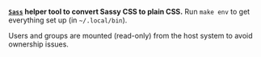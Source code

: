 **[`Sass`](https://github.com/sass/sass) helper tool to convert Sassy CSS to plain
CSS.** Run `make env` to get everything set up (in `~/.local/bin`).

Users and groups are mounted (read-only) from the host system to avoid ownership issues.
